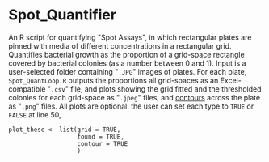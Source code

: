 # Spot_Quantifier
An R script for quantifying "Spot Assays", in which rectangular plates are pinned with media of different concentrations in a rectangular grid. Quantifies bacterial growth as the proportion of a grid-space rectangle covered by bacterial colonies (as a number between 0 and 1).
Input is a user-selected folder containing "```.JPG```" images of plates. For each plate, ```Spot_QuantLoop.R``` outputs the proportions all grid-spaces as an Excel-compatible "```.csv```" file, and plots showing the grid fitted and the thresholded colonies for each grid-space as "```.jpeg```" files, and  [contours](https://en.wikipedia.org/wiki/Contour_line) across the plate as "```.png```" files.
All plots are optional: the user can set each type to ```TRUE``` or ```FALSE``` at line 50,
```{r}
plot_these <- list(grid = TRUE,
                   found = TRUE,
                   contour = TRUE
                   )
 ```
